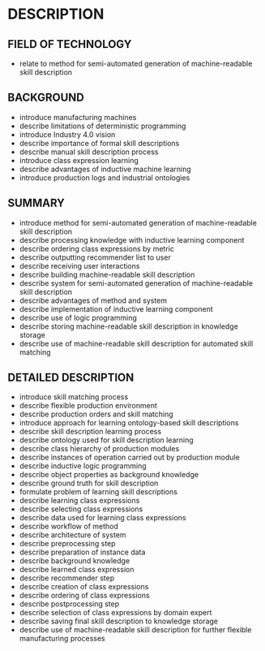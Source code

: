 # DESCRIPTION

## FIELD OF TECHNOLOGY

- relate to method for semi-automated generation of machine-readable skill description

## BACKGROUND

- introduce manufacturing machines
- describe limitations of deterministic programming
- introduce Industry 4.0 vision
- describe importance of formal skill descriptions
- describe manual skill description process
- introduce class expression learning
- describe advantages of inductive machine learning
- introduce production logs and industrial ontologies

## SUMMARY

- introduce method for semi-automated generation of machine-readable skill description
- describe processing knowledge with inductive learning component
- describe ordering class expressions by metric
- describe outputting recommender list to user
- describe receiving user interactions
- describe building machine-readable skill description
- describe system for semi-automated generation of machine-readable skill description
- describe advantages of method and system
- describe implementation of inductive learning component
- describe use of logic programming
- describe storing machine-readable skill description in knowledge storage
- describe use of machine-readable skill description for automated skill matching

## DETAILED DESCRIPTION

- introduce skill matching process
- describe flexible production environment
- describe production orders and skill matching
- introduce approach for learning ontology-based skill descriptions
- describe skill description learning process
- describe ontology used for skill description learning
- describe class hierarchy of production modules
- describe instances of operation carried out by production module
- describe inductive logic programming
- describe object properties as background knowledge
- describe ground truth for skill description
- formulate problem of learning skill descriptions
- describe learning class expressions
- describe selecting class expressions
- describe data used for learning class expressions
- describe workflow of method
- describe architecture of system
- describe preprocessing step
- describe preparation of instance data
- describe background knowledge
- describe learned class expression
- describe recommender step
- describe creation of class expressions
- describe ordering of class expressions
- describe postprocessing step
- describe selection of class expressions by domain expert
- describe saving final skill description to knowledge storage
- describe use of machine-readable skill description for further flexible manufacturing processes

